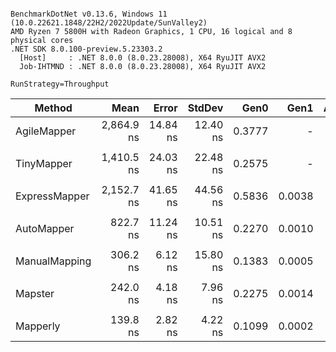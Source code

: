 ```

BenchmarkDotNet v0.13.6, Windows 11 (10.0.22621.1848/22H2/2022Update/SunValley2)
AMD Ryzen 7 5800H with Radeon Graphics, 1 CPU, 16 logical and 8 physical cores
.NET SDK 8.0.100-preview.5.23303.2
  [Host]     : .NET 8.0.0 (8.0.23.28008), X64 RyuJIT AVX2
  Job-IHTMND : .NET 8.0.0 (8.0.23.28008), X64 RyuJIT AVX2

RunStrategy=Throughput  

```
|        Method |       Mean |    Error |   StdDev |   Gen0 |   Gen1 | Allocated |
|-------------- |-----------:|---------:|---------:|-------:|-------:|----------:|
|   AgileMapper | 2,864.9 ns | 14.84 ns | 12.40 ns | 0.3777 |      - |    3160 B |
|               |            |          |          |        |        |           |
|    TinyMapper | 1,410.5 ns | 24.03 ns | 22.48 ns | 0.2575 |      - |    2160 B |
|               |            |          |          |        |        |           |
| ExpressMapper | 2,152.7 ns | 41.65 ns | 44.56 ns | 0.5836 | 0.0038 |    4904 B |
|               |            |          |          |        |        |           |
|    AutoMapper |   822.7 ns | 11.24 ns | 10.51 ns | 0.2270 | 0.0010 |    1904 B |
|               |            |          |          |        |        |           |
| ManualMapping |   306.2 ns |  6.12 ns | 15.80 ns | 0.1383 | 0.0005 |    1160 B |
|               |            |          |          |        |        |           |
|       Mapster |   242.0 ns |  4.18 ns |  7.96 ns | 0.2275 | 0.0014 |    1904 B |
|               |            |          |          |        |        |           |
|      Mapperly |   139.8 ns |  2.82 ns |  4.22 ns | 0.1099 | 0.0002 |     920 B |
